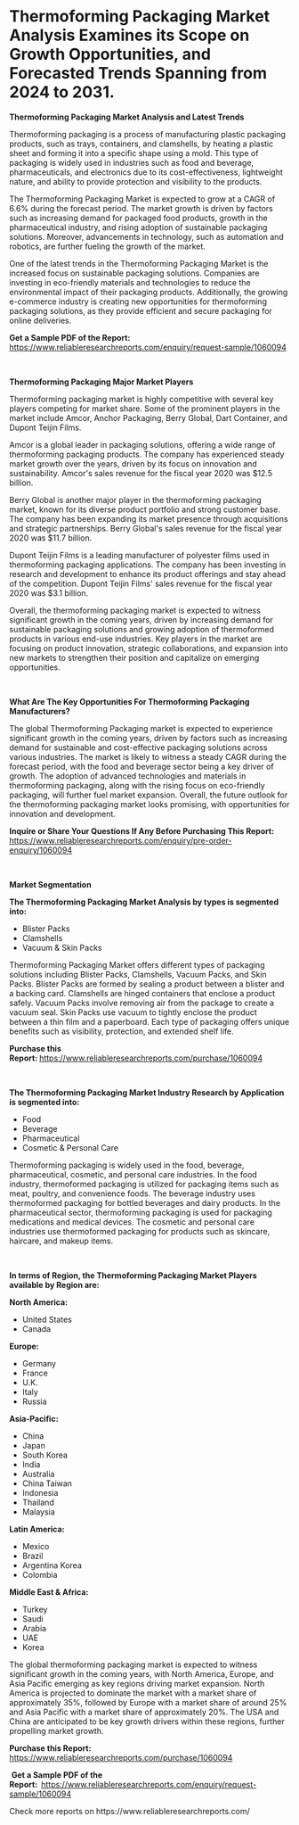 <p><h1>Thermoforming Packaging Market Analysis Examines its Scope on Growth Opportunities, and Forecasted Trends Spanning from 2024 to 2031.</h1></p><p><strong>Thermoforming Packaging Market Analysis and Latest Trends</strong></p>
<p><p>Thermoforming packaging is a process of manufacturing plastic packaging products, such as trays, containers, and clamshells, by heating a plastic sheet and forming it into a specific shape using a mold. This type of packaging is widely used in industries such as food and beverage, pharmaceuticals, and electronics due to its cost-effectiveness, lightweight nature, and ability to provide protection and visibility to the products.</p><p>The Thermoforming Packaging Market is expected to grow at a CAGR of 6.6% during the forecast period. The market growth is driven by factors such as increasing demand for packaged food products, growth in the pharmaceutical industry, and rising adoption of sustainable packaging solutions. Moreover, advancements in technology, such as automation and robotics, are further fueling the growth of the market.</p><p>One of the latest trends in the Thermoforming Packaging Market is the increased focus on sustainable packaging solutions. Companies are investing in eco-friendly materials and technologies to reduce the environmental impact of their packaging products. Additionally, the growing e-commerce industry is creating new opportunities for thermoforming packaging solutions, as they provide efficient and secure packaging for online deliveries.</p></p>
<p><strong>Get a Sample PDF of the Report:&nbsp;</strong> <a href="https://www.reliableresearchreports.com/enquiry/request-sample/1060094">https://www.reliableresearchreports.com/enquiry/request-sample/1060094</a></p>
<p>&nbsp;</p>
<p><strong>Thermoforming Packaging Major Market Players</strong></p>
<p><p>Thermoforming packaging market is highly competitive with several key players competing for market share. Some of the prominent players in the market include Amcor, Anchor Packaging, Berry Global, Dart Container, and Dupont Teijin Films.</p><p>Amcor is a global leader in packaging solutions, offering a wide range of thermoforming packaging products. The company has experienced steady market growth over the years, driven by its focus on innovation and sustainability. Amcor's sales revenue for the fiscal year 2020 was $12.5 billion.</p><p>Berry Global is another major player in the thermoforming packaging market, known for its diverse product portfolio and strong customer base. The company has been expanding its market presence through acquisitions and strategic partnerships. Berry Global's sales revenue for the fiscal year 2020 was $11.7 billion.</p><p>Dupont Teijin Films is a leading manufacturer of polyester films used in thermoforming packaging applications. The company has been investing in research and development to enhance its product offerings and stay ahead of the competition. Dupont Teijin Films' sales revenue for the fiscal year 2020 was $3.1 billion.</p><p>Overall, the thermoforming packaging market is expected to witness significant growth in the coming years, driven by increasing demand for sustainable packaging solutions and growing adoption of thermoformed products in various end-use industries. Key players in the market are focusing on product innovation, strategic collaborations, and expansion into new markets to strengthen their position and capitalize on emerging opportunities.</p></p>
<p>&nbsp;</p>
<p><strong>What Are The Key Opportunities For Thermoforming Packaging Manufacturers?</strong></p>
<p><p>The global Thermoforming Packaging market is expected to experience significant growth in the coming years, driven by factors such as increasing demand for sustainable and cost-effective packaging solutions across various industries. The market is likely to witness a steady CAGR during the forecast period, with the food and beverage sector being a key driver of growth. The adoption of advanced technologies and materials in thermoforming packaging, along with the rising focus on eco-friendly packaging, will further fuel market expansion. Overall, the future outlook for the thermoforming packaging market looks promising, with opportunities for innovation and development.</p></p>
<p><strong>Inquire or Share Your Questions If Any Before Purchasing This Report:</strong> <a href="https://www.reliableresearchreports.com/enquiry/pre-order-enquiry/1060094">https://www.reliableresearchreports.com/enquiry/pre-order-enquiry/1060094</a></p>
<p>&nbsp;</p>
<p><strong>Market Segmentation</strong></p>
<p><strong>The Thermoforming Packaging Market Analysis by types is segmented into:</strong></p>
<p><ul><li>Blister Packs</li><li>Clamshells</li><li>Vacuum & Skin Packs</li></ul></p>
<p><p>Thermoforming Packaging Market offers different types of packaging solutions including Blister Packs, Clamshells, Vacuum Packs, and Skin Packs. Blister Packs are formed by sealing a product between a blister and a backing card. Clamshells are hinged containers that enclose a product safely. Vacuum Packs involve removing air from the package to create a vacuum seal. Skin Packs use vacuum to tightly enclose the product between a thin film and a paperboard. Each type of packaging offers unique benefits such as visibility, protection, and extended shelf life.</p></p>
<p><strong>Purchase this Report:&nbsp;</strong><a href="https://www.reliableresearchreports.com/purchase/1060094">https://www.reliableresearchreports.com/purchase/1060094</a></p>
<p>&nbsp;</p>
<p><strong>The Thermoforming Packaging Market Industry Research by Application is segmented into:</strong></p>
<p><ul><li>Food</li><li>Beverage</li><li>Pharmaceutical</li><li>Cosmetic & Personal Care</li></ul></p>
<p><p>Thermoforming packaging is widely used in the food, beverage, pharmaceutical, cosmetic, and personal care industries. In the food industry, thermoformed packaging is utilized for packaging items such as meat, poultry, and convenience foods. The beverage industry uses thermoformed packaging for bottled beverages and dairy products. In the pharmaceutical sector, thermoforming packaging is used for packaging medications and medical devices. The cosmetic and personal care industries use thermoformed packaging for products such as skincare, haircare, and makeup items.</p></p>
<p>&nbsp;</p>
<p><strong>In terms of Region, the Thermoforming Packaging Market Players available by Region are:</strong></p>
<p>
    <p> <strong> North America: </strong>
        <ul>
            <li>United States</li>
            <li>Canada</li>
        </ul>
        </p> 
    <p> <strong> Europe: </strong>
        <ul>
            <li>Germany</li>
            <li>France</li>
            <li>U.K.</li>
            <li>Italy</li>
            <li>Russia</li>
        </ul>
        </p> 
    <p> <strong> Asia-Pacific: </strong>
        <ul>
            <li>China</li>
            <li>Japan</li>
            <li>South Korea</li>
            <li>India</li>
            <li>Australia</li>
            <li>China Taiwan</li>
            <li>Indonesia</li>
            <li>Thailand</li>
            <li>Malaysia</li>
        </ul>
        </p> 
    <p> <strong> Latin America: </strong>
        <ul>
            <li>Mexico</li>
            <li>Brazil</li>
            <li>Argentina Korea</li>
            <li>Colombia</li>
        </ul>
        </p> 
    <p> <strong> Middle East & Africa: </strong>
        <ul>
            <li>Turkey</li>
            <li>Saudi</li>
            <li>Arabia</li>
            <li>UAE</li>
            <li>Korea</li>
        </ul>
    </p>
    </p>
<p><p>The global thermoforming packaging market is expected to witness significant growth in the coming years, with North America, Europe, and Asia Pacific emerging as key regions driving market expansion. North America is projected to dominate the market with a market share of approximately 35%, followed by Europe with a market share of around 25% and Asia Pacific with a market share of approximately 20%. The USA and China are anticipated to be key growth drivers within these regions, further propelling market growth.</p></p>
<p><strong>Purchase this Report: </strong><a href="https://www.reliableresearchreports.com/purchase/1060094">https://www.reliableresearchreports.com/purchase/1060094</a></p>
<p>&nbsp;<strong>Get a Sample PDF of the Report:&nbsp;&nbsp;</strong><a href="https://www.reliableresearchreports.com/enquiry/request-sample/1060094">https://www.reliableresearchreports.com/enquiry/request-sample/1060094</a></p>
<p><strong></strong></p>
<p>Check more reports on https://www.reliableresearchreports.com/</p>